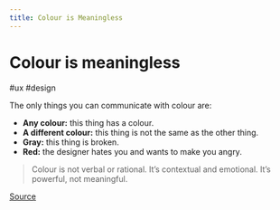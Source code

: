 ```yaml
---
title: Colour is Meaningless
---
```


# Colour is meaningless

#ux #design

The only things you can communicate with colour are:

* **Any colour:** this thing has a colour.
* **A different colour:** this thing is not the same as the other thing.
* **Gray:** this thing is broken.
* **Red:** the designer hates you and wants to make you angry.

> Colour is not verbal or rational. It’s contextual and emotional. It’s powerful, not meaningful.

[Source](https://medium.com/radical-ux/nine-nasty-ux-truths-83b30ea94355)
